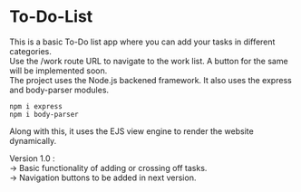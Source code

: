 # To-Do-List
This is a basic To-Do list app where you can add your tasks in different categories. <br/>
Use the /work route URL to navigate to the work list. A button for the same will be implemented soon.<br/>
The project uses the Node.js backened framework. It also uses the express and body-parser modules.<br/>

```npm i express``` <br/>
```npm i body-parser``` <br/>

Along with this, it uses the EJS view engine to render the website dynamically. <br/>

Version 1.0 : <br/>
-> Basic functionality of adding or crossing off tasks.<br/>
-> Navigation buttons to be added in next version.<br/>
